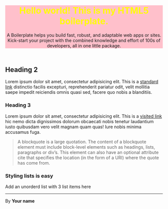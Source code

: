 <!doctype html>
<html lang="en">
    <head>
        <title>Bert - HTML5 Boilerplate</title>
        <meta charset="utf-8">
        <meta http-equiv="x-ua-compatible" content="ie=edge">
        <meta name="description" content="this is my HTML5 boilerplate">
        <meta name="viewport" content ="width=device width, initial-scale=1.0">
        <meta name="teamcolor" content="#44c8f5">
        <link rel="icon" href="favicon.svg">
        <link rel="apple-touch-icon" href="apple-touch-icon.png">
        <link rel="manifest" href="manifest.json">
        <style>
            header{
                background-color: pink;
            }
            h1{
                color: yellow;
                vertical-align: top;
            }
        </style>
    </head>
    <body>
        <header>
            <h1>Hello world! This is my HTML5 boilerplate.</h1>
            <p>A Boilerplate helps you build fast, robust, and adaptable web apps or sites. Kick-start your project with the combined knowledge and effort of 100s of developers, all in one little package.</p>
        </header>
        <h2>
            Heading 2
        </h2>
        <p>
            Lorem ipsum dolor sit amet, consectetur adipisicing elit. This is a <a href="test.com">standard link</a> distinctio facilis excepturi, reprehenderit pariatur odit, velit mollitia saepe impedit reiciendis omnis quasi sed, facere quo nobis a blanditiis.
        </p>
        <h3>
            Heading 3
        </h3>
        <p>
            Lorem ipsum dolor sit amet, consectetur adipisicing elit. This is a <a href="https://www.google.com">visited link</a> hic nemo dicta dignissimos dolorum obcaecati nobis tenetur laudantium iusto quibusdam vero velit magnam quam quas! Iure nobis minima accusamus fuga.
        </p>
        <blockquote cite="http://www.htmldog.com/reference/htmltags/blockquote/">
            <p>
                A blockquote is a large quotation. The content of a blockquote element must include block-level elements such as headings, lists, paragraphs or div’s. This element can also have an optional attribute cite that specifies the location (in the form of a URI) where the quote has come from.
            </p>
        </blockquote>
        <h3>
            Styling lists is easy
        </h3>
        <p>
            Add an unorderd list with 3 list items here
        </p>
        <hr>
        <footer>
            <p>By <strong>Your name</strong></p>
        </footer>
    </body>
</html>

